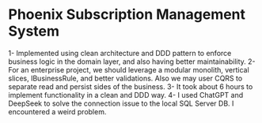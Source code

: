# Phoenix Subscription Management System

1- Implemented using clean architecture and DDD pattern to enforce business logic in the domain layer, and also having better maintainability.
2- For an enterprise project, we should leverage a modular monolith, vertical slices, IBusinessRule, and better validations. Also we may user CQRS to separate read and persist sides of the business.
3- It took about 6 hours to implement functionality in a clean and DDD way.
4- I used ChatGPT and DeepSeek to solve the connection issue to the local SQL Server DB. I encountered a weird problem.


